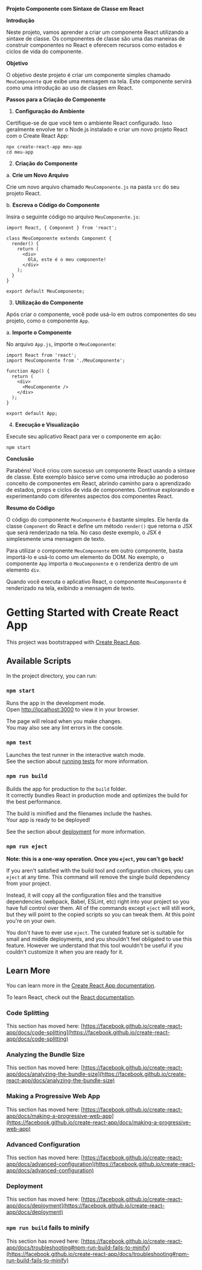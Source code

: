 **Projeto Componente com Sintaxe de Classe em React**

**Introdução**

Neste projeto, vamos aprender a criar um componente React utilizando a sintaxe de classe. Os componentes de classe são uma das maneiras de construir componentes no React e oferecem recursos como estados e ciclos de vida do componente.

**Objetivo**

O objetivo deste projeto é criar um componente simples chamado `MeuComponente` que exibe uma mensagem na tela. Este componente servirá como uma introdução ao uso de classes em React.

**Passos para a Criação do Componente**

1. **Configuração do Ambiente**

Certifique-se de que você tem o ambiente React configurado. Isso geralmente envolve ter o Node.js instalado e criar um novo projeto React com o Create React App:

```
npx create-react-app meu-app
cd meu-app
```

2. **Criação do Componente**

a. **Crie um Novo Arquivo**

Crie um novo arquivo chamado `MeuComponente.js` na pasta `src` do seu projeto React.

b. **Escreva o Código do Componente**

Insira o seguinte código no arquivo `MeuComponente.js`:

```
import React, { Component } from 'react';

class MeuComponente extends Component {
  render() {
    return (
      <div>
        Olá, este é o meu componente!
      </div>
    );
  }
}

export default MeuComponente;
```

3. **Utilização do Componente**

Após criar o componente, você pode usá-lo em outros componentes do seu projeto, como o componente `App`.

a. **Importe o Componente**

No arquivo `App.js`, importe o `MeuComponente`:

```
import React from 'react';
import MeuComponente from './MeuComponente';

function App() {
  return (
    <div>
      <MeuComponente />
    </div>
  );
}

export default App;
```

4. **Execução e Visualização**

Execute seu aplicativo React para ver o componente em ação:

```
npm start
```

**Conclusão**

Parabéns! Você criou com sucesso um componente React usando a sintaxe de classe. Este exemplo básico serve como uma introdução ao poderoso conceito de componentes em React, abrindo caminho para o aprendizado de estados, props e ciclos de vida de componentes. Continue explorando e experimentando com diferentes aspectos dos componentes React.

**Resumo do Código**

O código do componente `MeuComponente` é bastante simples. Ele herda da classe `Component` do React e define um método `render()` que retorna o JSX que será renderizado na tela. No caso deste exemplo, o JSX é simplesmente uma mensagem de texto.

Para utilizar o componente `MeuComponente` em outro componente, basta importá-lo e usá-lo como um elemento do DOM. No exemplo, o componente `App` importa o `MeuComponente` e o renderiza dentro de um elemento `div`.

Quando você executa o aplicativo React, o componente `MeuComponente` é renderizado na tela, exibindo a mensagem de texto.



# Getting Started with Create React App

This project was bootstrapped with [Create React App](https://github.com/facebook/create-react-app).

## Available Scripts

In the project directory, you can run:

### `npm start`

Runs the app in the development mode.\
Open [http://localhost:3000](http://localhost:3000) to view it in your browser.

The page will reload when you make changes.\
You may also see any lint errors in the console.

### `npm test`

Launches the test runner in the interactive watch mode.\
See the section about [running tests](https://facebook.github.io/create-react-app/docs/running-tests) for more information.

### `npm run build`

Builds the app for production to the `build` folder.\
It correctly bundles React in production mode and optimizes the build for the best performance.

The build is minified and the filenames include the hashes.\
Your app is ready to be deployed!

See the section about [deployment](https://facebook.github.io/create-react-app/docs/deployment) for more information.

### `npm run eject`

**Note: this is a one-way operation. Once you `eject`, you can't go back!**

If you aren't satisfied with the build tool and configuration choices, you can `eject` at any time. This command will remove the single build dependency from your project.

Instead, it will copy all the configuration files and the transitive dependencies (webpack, Babel, ESLint, etc) right into your project so you have full control over them. All of the commands except `eject` will still work, but they will point to the copied scripts so you can tweak them. At this point you're on your own.

You don't have to ever use `eject`. The curated feature set is suitable for small and middle deployments, and you shouldn't feel obligated to use this feature. However we understand that this tool wouldn't be useful if you couldn't customize it when you are ready for it.

## Learn More

You can learn more in the [Create React App documentation](https://facebook.github.io/create-react-app/docs/getting-started).

To learn React, check out the [React documentation](https://reactjs.org/).

### Code Splitting

This section has moved here: [https://facebook.github.io/create-react-app/docs/code-splitting](https://facebook.github.io/create-react-app/docs/code-splitting)

### Analyzing the Bundle Size

This section has moved here: [https://facebook.github.io/create-react-app/docs/analyzing-the-bundle-size](https://facebook.github.io/create-react-app/docs/analyzing-the-bundle-size)

### Making a Progressive Web App

This section has moved here: [https://facebook.github.io/create-react-app/docs/making-a-progressive-web-app](https://facebook.github.io/create-react-app/docs/making-a-progressive-web-app)

### Advanced Configuration

This section has moved here: [https://facebook.github.io/create-react-app/docs/advanced-configuration](https://facebook.github.io/create-react-app/docs/advanced-configuration)

### Deployment

This section has moved here: [https://facebook.github.io/create-react-app/docs/deployment](https://facebook.github.io/create-react-app/docs/deployment)

### `npm run build` fails to minify

This section has moved here: [https://facebook.github.io/create-react-app/docs/troubleshooting#npm-run-build-fails-to-minify](https://facebook.github.io/create-react-app/docs/troubleshooting#npm-run-build-fails-to-minify)

